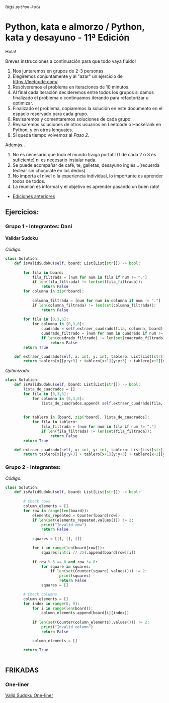 ###### tags `python-kata`

# Python, kata e almorzo / Python, kata y desayuno - 11ª Edición

Hola!

Breves instrucciones a continuación para que todo vaya fluido!

1. Nos juntaremos en grupos de 2-3 personas
1. Elegiremos conjuntamente y al "azar" un ejercicio de https://leetcode.com/
1. Resolveremos el problema en iteraciones de 10 minutos.
1. Al final cada iteración decideremos entre todos los grupos si damos finalizado el problema o continuamos iterando para refactorizar u optimizar.
1. Finalizado el problema, copiaremos la solución en este documento en el espacio reservado para cada grupo.
1. Revisaremos y comentaremos soluciones de cada grupo.
1. Revisaremos soluciones de otros usuarios en Leetcode o Hackerank en Python, y en otros lenguajes.
1. Si queda tiempo volvemos al _Paso 2_.

Además..

1. No es necesario que todo el mundo traiga portatil (1 de cada 2 o 3 es suficiente) ni es necesario instalar nada.
1. Se puede acompañar de café, te, galletas, desayuno inglés...(recuerda teclear sin chocolate en los dedos)
2. No importa el nivel o la experiencia individual, lo importante es aprender todos de todos.
3. La reunión es informal y el objetivo es aprender pasando un buen rato!


- [Ediciones anteriores](https://github.com/aindustriosa/python-kata-e-almorzo)


## Ejercicios: 



### Grupo 1 - Integrantes:  Dani

#### Validar Sudoku
_Código:_

```python
class Solution:
    def isValidSudoku(self, board: List[List[str]]) -> bool:
        
        for fila in board:
            fila_filtrada = [num for num in fila if num != "."]
            if len(fila_filtrada) != len(set(fila_filtrada)):
                return False
        for columna in zip(*board):
            
            columna_filtrada = [num for num in columna if num != "."]
            if len(columna_filtrada) != len(set(columna_filtrada)):
                return False
        
        for fila in [0,3,6]:
            for columna in [0,3,6]:
                cuadrado = self.extraer_cuadrado(fila, columna, board)
                cuadrado_filtrado = [num for num in cuadrado if num != "."]
                if len(cuadrado_filtrado) != len(set(cuadrado_filtrado)):
                    return False
        return True

    def extraer_cuadrado(self, x: int, y: int, tablero: List[List[str]]):
        return tablero[x][y:y+3] + tablero[x+1][y:y+3] + tablero[x+2][y:y+3]
```

_Optimizado:_
```python
class Solution:
    def isValidSudoku(self, board: List[List[str]]) -> bool:       
        lista_de_cuadrados = []
        for fila in [0,3,6]:
            for columna in [0,3,6]:
                lista_de_cuadrados.append( self.extraer_cuadrado(fila, columna, board))
        
        
        for tablero in [board, zip(*board), lista_de_cuadrados]:
            for fila in tablero:
                fila_filtrada = [num for num in fila if num != "."]
                if len(fila_filtrada) != len(set(fila_filtrada)):
                    return False
        return True

    def extraer_cuadrado(self, x: int, y: int, tablero: List[List[str]]):
        return tablero[x][y:y+3] + tablero[x+1][y:y+3] + tablero[x+2][y:y+3]
```


### Grupo 2 - Integrantes: 

_Código:_

```python
class Solution:
    def isValidSudoku(self, board: List[List[str]]) -> bool:
        
        # Check rows
        column_elements = []
        for row in range(len(board)):
            elements_repeated = Counter(board[row])
            if len(set(elements_repeated.values())) != 2:
                print("Invalid row")
                return False
            
            squares = [[], [], []]

            for i in range(len(board[row])):
                squares[int(i // 3)].append(board[row][i])
            
            if row % 3 == 0 and row != 0:
                for square in squares:
                    if len(set(Counter(square).values())) != 2:
                        print(squares)
                        return False
                squares = []

        # Check columns
        column_elements = []
        for index in range(0, 9):
            for i in range(len(board)):
                column_elements.append(board[i][index])
            
            if len(set(Counter(column_elements).values())) != 2:
                print("Invalid column")
                return False

            column_elements = []

        return True
            
```


## FRIKADAS

### One-liner
[Valid Sudoku One-liner](https://leetcode.com/problems/valid-sudoku/solutions/2788228/python-solution-one-liner/)